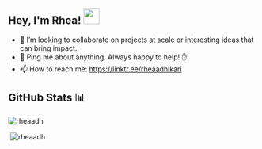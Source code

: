 ## Hey, I'm Rhea! <img src="https://rheaadh.github.io/images/hey.gif" width="32px">

* 🔭  I’m looking to collaborate on projects at scale or interesting ideas that can bring impact.
* 💬  Ping me about anything. Always happy to help! ✋
* 📫  How to reach me: https://linktr.ee/rheaadhikari

## GitHub Stats 📊
<p align="left"> <img src="https://komarev.com/ghpvc/?username=rheaadh&label=Profile%20views&color=0e75b6&style=flat" alt="rheaadh" /> </p>
<p>&nbsp;<img align="center" src="https://github-readme-stats.vercel.app/api?username=rheaadh&show_icons=true&locale=en" alt="rheaadh" /></p>


